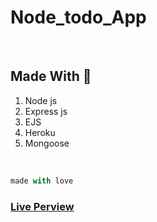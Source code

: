 <h1 text-align="center">Node_todo_App</h1>

<br />

## Made With 🔨
1) Node js
2) Express js
3) EJS 
4) Heroku
5) Mongoose
<br />

```javascript
made with love
```

### [Live Perview](https://cryptic-spire-79696.herokuapp.com/) 
